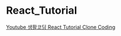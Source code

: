 # React_Tutorial

[Youtube 생활코딩 React Tutorial Clone Coding](https://www.youtube.com/playlist?list=PLuHgQVnccGMCOGstdDZvH41x0Vtvwyxu7)